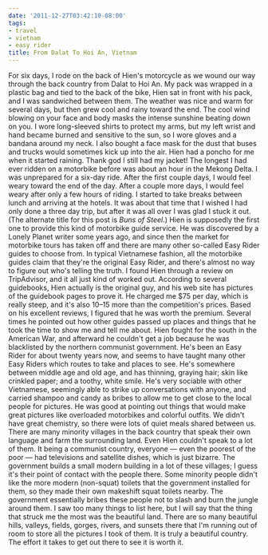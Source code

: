 ```yaml
---
date: '2011-12-27T03:42:10-08:00'
tags:
- travel
- vietnam
- easy rider
title: From Dalat To Hoi An, Vietnam
---
```


For six days, I rode on the back of Hien's motorcycle as we wound our way through the back country from Dalat to Hoi An. My pack was wrapped in a plastic bag and tied to the back of the bike, Hien sat in front with his pack, and I was sandwiched between them. The weather was nice and warm for several days, but then grew cool and rainy toward the end. The cool wind blowing on your face and body masks the intense sunshine beating down on you. I wore long-sleeved shirts to protect my arms, but my left wrist and hand became burned and sensitive to the sun, so I wore gloves and a bandana around my neck. I also bought a face mask for the dust that buses and trucks would sometimes kick up into the air. Hien had a poncho for me when it started raining. Thank god I still had my jacket! The longest I had ever ridden on a motorbike before was about an hour in the Mekong Delta. I was unprepared for a six-day ride. After the first couple days, I would feel weary toward the end of the day. After a couple more days, I would feel weary after only a few hours of riding. I started to take breaks between lunch and arriving at the hotels. It was about that time that I wished I had only done a three day trip, but after it was all over I was glad I stuck it out. (The alternate title for this post is *Buns of Steel*.) Hien is supposedly the first one to provide this kind of motorbike guide service. He was discovered by a Lonely Planet writer some years ago, and since then the market for motorbike tours has taken off and there are many other so-called Easy Rider guides to choose from. In typical Vietnamese fashion, all the motorbike guides claim that they're the original Easy Rider, and there's almost no way to figure out who's telling the truth. I found Hien through a review on TripAdvisor, and it all just kind of worked out. According to several guidebooks, Hien actually is the original guy, and his web site has pictures of the guidebook pages to prove it. He charged me $75 per day, which is really steep, and it's also $10–$15 more than the competition's prices. Based on his excellent reviews, I figured that he was worth the premium. Several times he pointed out how other guides passed up places and things that he took the time to show me and tell me about. Hien fought for the south in the American War, and afterward he couldn't get a job because he was blacklisted by the northern communist government. He's been an Easy Rider for about twenty years now, and seems to have taught many other Easy Riders which routes to take and places to see. He's somewhere between middle age and old age, and has thinning, graying hair; skin like crinkled paper; and a toothy, white smile. He's very sociable with other Vietnamese, seemingly able to strike up conversations with anyone, and carried shampoo and candy as bribes to allow me to get close to the local people for pictures. He was good at pointing out things that would make great pictures like overloaded motorbikes and colorful outfits. We didn't have great chemistry, so there were lots of quiet meals shared between us. There are many minority villages in the back country that speak their own language and farm the surrounding land. Even Hien couldn't speak to a lot of them. It being a communist country, everyone &mdash; even the poorest of the poor &mdash; had televisions and satellite dishes, which is just bizarre. The government builds a small modern building in a lot of these villages; I guess it's their point of contact with the people there. Some minority people didn't like the more modern (non-squat) toilets that the government installed for them, so they made their own makeshift squat toilets nearby. The government essentially bribes these people not to slash and burn the jungle around them. I saw too many things to list here, but I will say that the thing that struck me the most was the beautiful land. There are so many beautiful hills, valleys, fields, gorges, rivers, and sunsets there that I'm running out of room to store all the pictures I took of them. It is truly a beautiful country. The effort it takes to get out there to see it is worth it.
